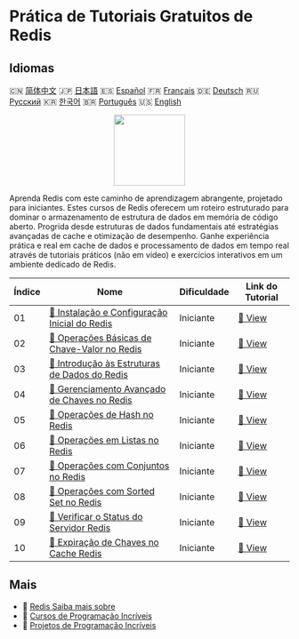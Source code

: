 # Prática de Tutoriais Gratuitos de Redis

## Idiomas

🇨🇳 [简体中文](README_zh.md) 🇯🇵 [日本語](README_ja.md) 🇪🇸 [Español](README_es.md) 🇫🇷 [Français](README_fr.md) 🇩🇪 [Deutsch](README_de.md) 🇷🇺 [Русский](README_ru.md) 🇰🇷 [한국어](README_ko.md) 🇧🇷 [Português](README_pt.md) 🇺🇸 [English](README.md) 

<div align="center">
<img width="128px" src="https://file.labex.io/path/4MMYfz8sH7hJ.png">
</div>

Aprenda Redis com este caminho de aprendizagem abrangente, projetado para iniciantes. Estes cursos de Redis oferecem um roteiro estruturado para dominar o armazenamento de estrutura de dados em memória de código aberto. Progrida desde estruturas de dados fundamentais até estratégias avançadas de cache e otimização de desempenho. Ganhe experiência prática e real em cache de dados e processamento de dados em tempo real através de tutoriais práticos (não em vídeo) e exercícios interativos em um ambiente dedicado de Redis.

|   Índice | Nome                                                                                                                                | Dificuldade   | Link do Tutorial                                                                              |
|----------|-------------------------------------------------------------------------------------------------------------------------------------|---------------|-----------------------------------------------------------------------------------------------|
|       01 | [📖 Instalação e Configuração Inicial do Redis](https://labex.io/pt/tutorials/redis-installation-and-initial-setup-of-redis-552075) | Iniciante     | [🔗 View](https://labex.io/pt/tutorials/redis-installation-and-initial-setup-of-redis-552075) |
|       02 | [📖 Operações Básicas de Chave-Valor no Redis](https://labex.io/pt/tutorials/redis-basic-key-value-operations-in-redis-552077)      | Iniciante     | [🔗 View](https://labex.io/pt/tutorials/redis-basic-key-value-operations-in-redis-552077)     |
|       03 | [📖 Introdução às Estruturas de Dados do Redis](https://labex.io/pt/tutorials/redis-introduction-to-redis-data-structures-552078)   | Iniciante     | [🔗 View](https://labex.io/pt/tutorials/redis-introduction-to-redis-data-structures-552078)   |
|       04 | [📖 Gerenciamento Avançado de Chaves no Redis](https://labex.io/pt/tutorials/redis-redis-advanced-key-management-552094)            | Iniciante     | [🔗 View](https://labex.io/pt/tutorials/redis-redis-advanced-key-management-552094)           |
|       05 | [📖 Operações de Hash no Redis](https://labex.io/pt/tutorials/redis-redis-hash-operations-552096)                                   | Iniciante     | [🔗 View](https://labex.io/pt/tutorials/redis-redis-hash-operations-552096)                   |
|       06 | [📖 Operações em Listas no Redis](https://labex.io/pt/tutorials/redis-redis-list-operations-552098)                                 | Iniciante     | [🔗 View](https://labex.io/pt/tutorials/redis-redis-list-operations-552098)                   |
|       07 | [📖 Operações com Conjuntos no Redis](https://labex.io/pt/tutorials/redis-redis-set-operations-552104)                              | Iniciante     | [🔗 View](https://labex.io/pt/tutorials/redis-redis-set-operations-552104)                    |
|       08 | [📖 Operações com Sorted Set no Redis](https://labex.io/pt/tutorials/redis-redis-sorted-set-operations-552105)                      | Iniciante     | [🔗 View](https://labex.io/pt/tutorials/redis-redis-sorted-set-operations-552105)             |
|       09 | [📖 Verificar o Status do Servidor Redis](https://labex.io/pt/tutorials/redis-verify-redis-server-status-552152)                    | Iniciante     | [🔗 View](https://labex.io/pt/tutorials/redis-verify-redis-server-status-552152)              |
|       10 | [📖 Expiração de Chaves no Cache Redis](https://labex.io/pt/tutorials/redis-expire-keys-in-redis-cache-552156)                      | Iniciante     | [🔗 View](https://labex.io/pt/tutorials/redis-expire-keys-in-redis-cache-552156)              |

## Mais

- 🔗 [Redis Saiba mais sobre](https://labex.io/pt/skilltrees/redis)
- 🔗 [Cursos de Programação Incríveis](https://github.com/labex-labs/awesome-programming-courses)
- 🔗 [Projetos de Programação Incríveis](https://github.com/labex-labs/awesome-programming-projects)


